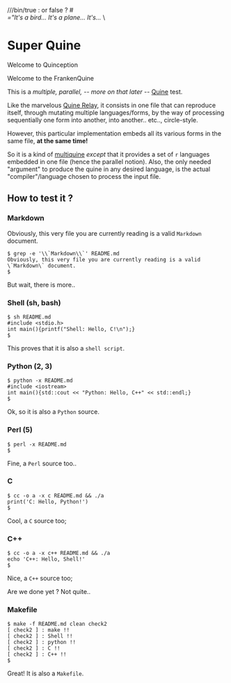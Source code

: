 ///bin/true : or false ? # \
_="It\'s a bird... It's a plane... It's..._ \
<!--"
#if 0
_=''''
///bin/false : none

	# Shell

	if [ "x$1" = "xCHECK=1" ] ; then
		echo "Shell !!"
	else
		printf '#include <stdio.h>\nint main(){printf("Shell: Hello, C!\\n");}\n'
	fi
	exit 0

# Makefile
.PHONY: ///bin/true or false
or: all
false: all
.PHONY: none all all2 check check2 check_sh check_py mk check_mk check_c check_cxx clean
none:
	false

SH:=sh
PYTHON:=python
PERL:=perl
#CC:=gcc
#CC:=clang
#CXX:=clang
BCC:=$(shell basename $(CC))
BCXX:=$(shell basename $(CXX))
SOURCE:=README.md
TARGETC:=hybrid_$(BCC)_c
TARGETCXX:=hybrid_$(BCXX)_cxx

all: mk

check: CHECK:=CHECK=1
check: check_mk

all2: all check_sh check_py check_pl check_c check_cxx

mkfile_path := $(abspath $(lastword $(MAKEFILE_LIST)))
P=printf "[ $@ ] : "
P2=true
M=$(MAKE) -s -f "$(mkfile_path)" CHECK=$(CHECK)

check2: CHECK:=CHECK=1
check2:
	-@$(P2);$(M) check_mk
	-@$(P2);$(M) check_sh
	-@$(P2);$(M) check_py
	-@$(P2);$(M) check_pl
	-@$(P2);$(M) check_c
	-@$(P2);$(M) check_cxx

check_sh:
	@$(P);$(SH) $(SOURCE) $(CHECK)

check_py:
	@$(P);$(PYTHON) -x $(SOURCE) $(CHECK)

check_pl:
	@$(P);$(PERL) -x $(SOURCE) $(CHECK)

mk:
	@printf "all:\n\t@printf 'Makefile: Hello, Makefile!\\\\n'\n"

check_mk:
	@$(P);echo "make !!"

check_c: $(TARGETC)
	@$(P);./$(TARGETC) $(CHECK)

check_cxx: $(TARGETCXX)
	@$(P);./$(TARGETCXX) $(CHECK)

$(TARGETC): $(SOURCE)
	@$(CC) -x c -o $@ $^ $(CFLAGS)

$(TARGETCXX): $(SOURCE)
	@$(CC) -x c++ -o $@ $^ $(CXXFLAGS)

clean:
	@$(RM) hybrid_*_c hybrid_*_cxx

ifdef 0

#!perl
if (@ARGV > 0) {
print "Perl !!\n";
} else {
$a="%ca=%c%s%c;printf(%ca,36,34,%ca,34,36,36,10);%c";printf($a,36,34,$a,34,36,36,10);
}
#printf("n=%d\n", $n);
#print("argv=" . @ARGV . "\n");
<<q=~q>>;

//'''

# Python part

import sys
n=0
s=['#include <iostream>\nint main(){std::cout << "Python: Hello, C++" << std::endl;}','python !!']
if len(sys.argv) > 1:
	if sys.argv[1] == 'CHECK=1':
		n = 1
print(s[n])
sys.exit(0)

_=''''

#else

/* C/++ code here */

#include <stdio.h>
#include <string.h>

#define endif

extern void *hybrid0;
asm(".data\n.extern _Z6hybridv\n.globl hybrid0\nhybrid0: .quad _Z6hybridv");
void _Z6hybridv(){}
int check = 0;
const char *s[][2] = {
{"print('C: Hello, Python!')","C !!"},
{"echo 'C++: Hello, Shell!'","C++ !!"},
};

void hybrid(){
	printf("%s\n", s[hybrid0==hybrid][check]);
}

int main(int argc, char *argv[]) {
	int arg = 1;
	if (arg < argc) {
		if (!strcmp(argv[arg++], "CHECK=1")) {
			check = 1;
		}
	}
	hybrid();
}
#endif
#if 0
-->

# Super Quine
Welcome to Quinception

Welcome to the FrankenQuine

This is a _multiple, parallel, -- more on that later --_ [Quine](https://en.wikipedia.org/wiki/Quine_(computing)) test.

Like the marvelous [Quine Relay](https://github.com/mame/quine-relay), it consists in one file that can reproduce
itself, through mutating multiple languages/forms, by the way of processing sequentially one form into another, into another.. etc.., circle-style.

However, this particular implementation embeds all its various forms in the same file, __at the same time!__

So it is a kind of [multiquine](https://en.wikipedia.org/wiki/Quine_(computing)#Multiquines) _except_
that it provides a set of `r` languages embedded in one file (hence the parallel notion).
Also, the only needed "argument" to produce the quine in any desired language,
is the actual "compiler"/language chosen to process the input file.

## How to test it ?

### Markdown
Obviously, this very file you are currently reading is a valid `Markdown` document.

```shell
$ grep -e '\\`Markdown\\`' README.md
Obviously, this very file you are currently reading is a valid \`Markdown\` document.
$ 
```
But wait, there is more..

### Shell (sh, bash)
```shell
$ sh README.md
#include <stdio.h>
int main(){printf("Shell: Hello, C!\n");}
$ 
```
This proves that it is also a `shell script`.

### Python (2, 3)
```shell
$ python -x README.md
#include <iostream>
int main(){std::cout << "Python: Hello, C++" << std::endl;}
$ 
```
Ok, so it is also a `Python` source.

### Perl (5)
```shell
$ perl -x README.md
$ 
```
Fine, a `Perl` source too..

### C
```shell
$ cc -o a -x c README.md && ./a
print('C: Hello, Python!')
$ 
```
Cool, a `C` source too;

### C++
```shell
$ cc -o a -x c++ README.md && ./a
echo 'C++: Hello, Shell!'
$ 
```
Nice, a `C++` source too;

Are we done yet ? Not quite..

### Makefile
```shell
$ make -f README.md clean check2
[ check2 ] : make !!
[ check2 ] : Shell !!
[ check2 ] : python !!
[ check2 ] : C !!
[ check2 ] : C++ !!
$ 
```
Great! It is also a `Makefile`.

<!---
//'''
q
endif
#endif
